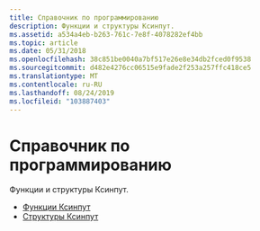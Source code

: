 ```yaml
---
title: Справочник по программированию
description: Функции и структуры Ксинпут.
ms.assetid: a534a4eb-b263-761c-7e8f-4078282ef4bb
ms.topic: article
ms.date: 05/31/2018
ms.openlocfilehash: 38c851be0040a7bf517e26e8e34db2fced0f9538
ms.sourcegitcommit: d482e4276cc06515e9fade2f253a257ffc418ce5
ms.translationtype: MT
ms.contentlocale: ru-RU
ms.lasthandoff: 08/24/2019
ms.locfileid: "103887403"
---
```

# <a name="programming-reference"></a>Справочник по программированию

Функции и структуры Ксинпут.

- [Функции Ксинпут](functions.md)
- [Структуры Ксинпут](structures.md)
